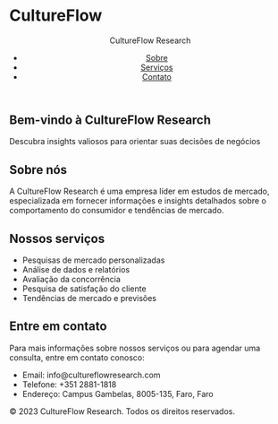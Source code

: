 # CultureFlow
<!DOCTYPE html>
<html>
<head>
  <meta charset="UTF-8">
  <meta name="viewport" content="width=device-width, initial-scale=1.0">
  <link rel="stylesheet" href="styles.css">
</head>
<body>
  <header>
    <nav>
      <div class="logo">CultureFlow Research</div>
      <ul class="nav-links">
        <li><a href="#about">Sobre</a></li>
        <li><a href="#services">Serviços</a></li>
        <li><a href="#contact">Contato</a></li>
      </ul>
    </nav>
  </header>

  <section id="hero">
    <div class="hero-content">
      <h1>Bem-vindo à CultureFlow Research</h1>
      <p>Descubra insights valiosos para orientar suas decisões de negócios</p>
    </div>
  </section>

  <section id="about">
    <div class="container">
      <h2>Sobre nós</h2>
      <p>A CultureFlow Research é uma empresa líder em estudos de mercado, especializada em fornecer informações e insights detalhados sobre o comportamento do consumidor e tendências de mercado.</p>
    </div>
  </section>

  <section id="services">
    <div class="container">
      <h2>Nossos serviços</h2>
      <ul>
        <li>Pesquisas de mercado personalizadas</li>
        <li>Análise de dados e relatórios</li>
        <li>Avaliação da concorrência</li>
        <li>Pesquisa de satisfação do cliente</li>
        <li>Tendências de mercado e previsões</li>
      </ul>
    </div>
  </section>

  <section id="contact">
    <div class="container">
      <h2>Entre em contato</h2>
      <p>Para mais informações sobre nossos serviços ou para agendar uma consulta, entre em contato conosco:</p>
      <ul>
        <li>Email: info@cultureflowresearch.com</li>
        <li>Telefone: +351 2881-1818</li>
        <li>Endereço: Campus Gambelas, 8005-135, Faro, Faro</li>
      </ul>
    </div>
  </section>

  <footer>
    <div class="container">
      <p>&copy; 2023 CultureFlow Research. Todos os direitos reservados.</p>
    </div>
  </footer>
  
  <!-- Coloque o código QR aqui -->
  
</body>
</html>

